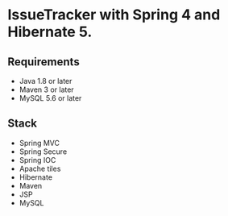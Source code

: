# IssueTracker with Spring 4 and Hibernate 5.

## Requirements
- Java 1.8 or later
- Maven 3 or later
- MySQL 5.6 or later

## Stack
- Spring MVC
- Spring Secure
- Spring IOC
- Apache tiles
- Hibernate
- Maven
- JSP
- MySQL

